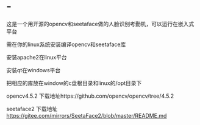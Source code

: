 # -
这是一个用开源的opencv和seetaface做的人脸识别考勤机，可以运行在嵌入式平台

需在你的linux系统安装编译opencv和seetaface库

安装apache2在linux平台

安装qt在windows平台

把相应的库放在window的c盘根目录和linux的/opt目录下

opencv4.5.2 下载地址https://github.com/opencv/opencv/tree/4.5.2

seetaface2  下载地址 https://gitee.com/mirrors/SeetaFace2/blob/master/README.md
